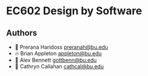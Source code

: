 # EC602 Design by Software

## Authors
- :art: Prerana Haridoss preranah@bu.edu
- :fire: Brian Appleton appleton@bu.edu
- :rocket: Alex Bennett gottbenn@bu.edu
- :penguin: Cathryn Callahan cathcal@bu.edu
